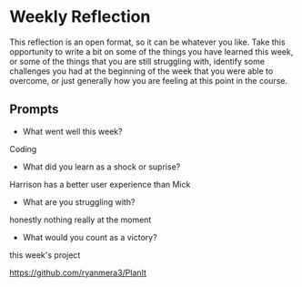 # Weekly Reflection
This reflection is an open format, so it can be whatever you like. Take this opportunity to write a bit on some of the things you have learned this week, or some of the things that you are still struggling with, identify some challenges you had at the beginning of the week that you were able to overcome, or just generally how you are feeling at this point in the course.

## Prompts
- What went well this week?

Coding

- What did you learn as a shock or suprise?

Harrison has a better user experience than Mick

- What are you struggling with?

honestly nothing really at the moment

- What would you count as a victory?

this week's project

https://github.com/ryanmera3/PlanIt